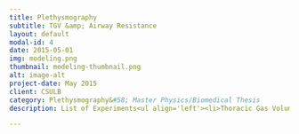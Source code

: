 ```yaml
---
title: Plethysmography
subtitle: TGV &amp; Airway Resistance
layout: default
modal-id: 4
date: 2015-05-01
img: modeling.png
thumbnail: modeling-thumbnail.png
alt: image-alt
project-date: May 2015
client: CSULB
category: Plethysmography&#58; Master Physics/Biomedical Thesis
description: List of Experiments<ul align='left'><li>Thoracic Gas Volume</li><li>Airway Resistance</li></ul>

---
```

